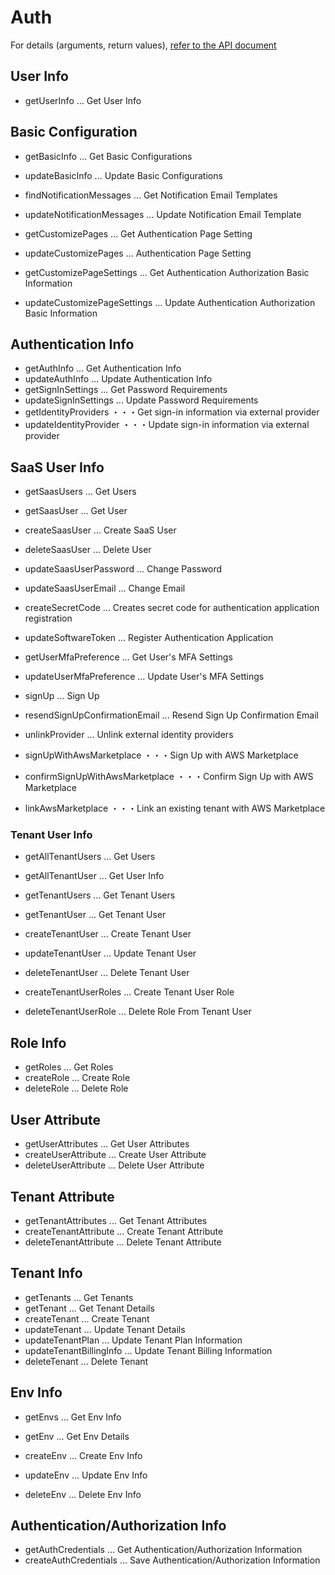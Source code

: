 # Auth

For details (arguments, return values), [refer to the API document](https://docs.saasus.io/reference/getuserinfo)

## User Info

- getUserInfo ... Get User Info

## Basic Configuration

- getBasicInfo ... Get Basic Configurations
- updateBasicInfo ... Update Basic Configurations

- findNotificationMessages ... Get Notification Email Templates
- updateNotificationMessages ... Update Notification Email Template

- getCustomizePages ... Get Authentication Page Setting
- updateCustomizePages ... Authentication Page Setting

- getCustomizePageSettings ... Get Authentication Authorization Basic Information
- updateCustomizePageSettings ... Update Authentication Authorization Basic Information

## Authentication Info

- getAuthInfo ... Get Authentication Info
- updateAuthInfo ... Update Authentication Info
- getSignInSettings ... Get Password Requirements
- updateSignInSettings ... Update Password Requirements
- getIdentityProviders ・・・Get sign-in information via external provider
- updateIdentityProvider ・・・Update sign-in information via external provider

## SaaS User Info

- getSaasUsers ... Get Users

- getSaasUser ... Get User
- createSaasUser ... Create SaaS User
- deleteSaasUser ... Delete User

- updateSaasUserPassword ... Change Password

- updateSaasUserEmail ... Change Email

- createSecretCode ... Creates secret code for authentication application registration
- updateSoftwareToken ... Register Authentication Application

- getUserMfaPreference ... Get User's MFA Settings
- updateUserMfaPreference ... Update User's MFA Settings

- signUp ... Sign Up
- resendSignUpConfirmationEmail ... Resend Sign Up Confirmation Email

- unlinkProvider ... Unlink external identity providers

- signUpWithAwsMarketplace ・・・Sign Up with AWS Marketplace
- confirmSignUpWithAwsMarketplace ・・・Confirm Sign Up with AWS Marketplace
- linkAwsMarketplace ・・・Link an existing tenant with AWS Marketplace

### Tenant User Info

- getAllTenantUsers ... Get Users
- getAllTenantUser ... Get User Info

- getTenantUsers ... Get Tenant Users

- getTenantUser ... Get Tenant User
- createTenantUser ... Create Tenant User

- updateTenantUser ... Update Tenant User
- deleteTenantUser ... Delete Tenant User

- createTenantUserRoles ... Create Tenant User Role
- deleteTenantUserRole ... Delete Role From Tenant User

## Role Info

- getRoles ... Get Roles
- createRole ... Create Role
- deleteRole ... Delete Role

## User Attribute

- getUserAttributes ... Get User Attributes
- createUserAttribute ... Create User Attribute
- deleteUserAttribute ... Delete User Attribute

## Tenant Attribute

- getTenantAttributes ... Get Tenant Attributes
- createTenantAttribute ... Create Tenant Attribute
- deleteTenantAttribute ... Delete Tenant Attribute

## Tenant Info

- getTenants ... Get Tenants
- getTenant ... Get Tenant Details
- createTenant ... Create Tenant
- updateTenant ... Update Tenant Details
- updateTenantPlan ... Update Tenant Plan Information
- updateTenantBillingInfo ... Update Tenant Billing Information
- deleteTenant ... Delete Tenant

## Env Info

- getEnvs ... Get Env Info

- getEnv ... Get Env Details
- createEnv ... Create Env Info
- updateEnv ... Update Env Info
- deleteEnv ... Delete Env Info

## Authentication/Authorization Info

- getAuthCredentials ... Get Authentication/Authorization Information
- createAuthCredentials ... Save Authentication/Authorization Information
